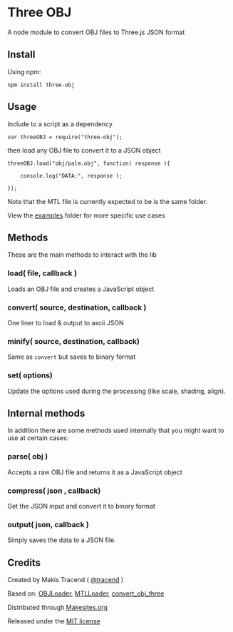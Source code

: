# Three OBJ

A node module to convert OBJ files to Three.js JSON format

## Install

Using npm: 
```
npm install three-obj
```

## Usage

Include to a script as a dependency
```
var threeOBJ = require("three-obj");
```
then load any OBJ file to convert it to a JSON object
```
threeOBJ.load("obj/palm.obj", function( response ){
	
	console.log("DATA:", response );
	
});
```
Note that the MTL file is currently expected to be is the same folder. 

View the [examples](./examples) folder for more specific use cases


## Methods

These are the main methods to interact with the lib

### load( file, callback )

Loads an OBJ file and creates a JavaScript object

### convert( source, destination, callback )

One liner to load & output to ascii JSON  

### minify( source, destination, callback)

Same as ```convert``` but saves to binary format

### set( options)

Update the options used during the processing (like scale, shading, align). 


## Internal methods

In addition there are some methods used internally that you might want to use at certain cases: 

### parse( obj ) 

Accepts a raw OBJ file and returns it as a JavaScript object

### compress( json , callback)

Get the JSON input and convert it to binary format

### output( json, callback )

Simply saves the data to a JSON file. 



## Credits

Created by Makis Tracend ( [@tracend](http://twitter.com/tracend) )

Based on: [OBJLoader](https://github.com/mrdoob/three.js/blob/master/examples/js/loaders/OBJLoader.js), [MTLLoader](https://github.com/mrdoob/three.js/blob/master/examples/js/loaders/MTLLoader.js), [convert_obj_three](https://github.com/mrdoob/three.js/blob/master/utils/converters/obj/convert_obj_three.py)

Distributed through [Makesites.org](http://makesites.org/)

Released under the [MIT license](http://makesites.org/licenses/MIT)
